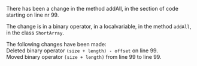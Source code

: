 There has been a change in the method addAll, in the section of code starting on line nr 99.
  
The change is in a binary operator, in a localvariable, in the method ```addAll```, in the class ```ShortArray```.
  
The following changes have been made:  
Deleted binary operator ```(size + length) - offset``` on line 99.  
Moved binary operator ```(size + length)``` from line 99 to line 99.  
